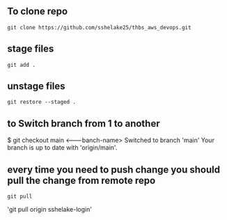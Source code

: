 ## To clone repo
`git clone https://github.com/sshelake25/thbs_aws_devops.git`

## stage files 
`git add .`

## unstage files

`git restore --staged .`

## to Switch branch from 1 to another 
$ git checkout main <---banch-name>
Switched to branch 'main'
Your branch is up to date with 'origin/main'.


## every time you need to push change you should pull the change from remote repo

`git pull`

'git pull origin sshelake-login'